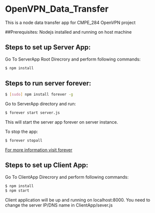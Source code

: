 # OpenVPN_Data_Transfer
This is a node data transfer app for CMPE_284 OpenVPN project

##Prerequisites:
Nodejs installed and running on host machine

## Steps to set up Server App:
Go To ServerApp Root Direcrory and perform following commands:
```bash
$ npm install
```

## Steps to run server forever:
```bash
$ [sudo] npm install forever -g
```
Go to ServerApp directory and run:
```bash
$ forever start server.js
```
This will start the server app forever on server instance.

To stop the app:
```bash
$ forever stopall
```

[For more information visit forever](https://www.npmjs.com/package/forever)

## Steps to set up Client App:
Go To ClientApp  Direcrory and perform following commands:
```bash
$ npm install
$ npm start
```
Client application will be up and running on localhost:8000.
You need to change the server IP/DNS name in ClientApp/sever.js

